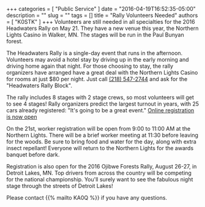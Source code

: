 +++
categories = [ "Public Service" ]
date = "2016-04-19T16:52:35-05:00"
description = ""
slug = ""
tags = []
title = "Rally Volunteers Needed"
authors = [ "K0STK" ]
+++
Volunteers are still needed in all specialties for the 2016 Headwaters
Rally on May 21. They have a new venue this year, the Northern Lights
Casino in Walker, MN. The stages will be run in the Paul Bunyan forest.

The Headwaters Rally is a single-day event that runs in the afternoon.
Volunteers may avoid a hotel stay by driving up in the early morning
and driving home again that night. For those choosing to stay,
the rally organizers have arranged have a great deal with the
Northern Lights Casino for rooms at just $80 per night. Just call
<a href="tel:2185472744">(218) 547-2744</a> and ask for the "Headwaters
Rally Block".

The rally includes 8 stages with 2 stage crews, so most volunteers
will get to see 4 stages! Rally organizers predict the largest turnout
in years, with 25 cars already registered: "It's going to be a great
event." [Online registration is now open](http://www.rallymasterpro.com/workers/?group=1)

On the 21st, worker registration will be open from 9:00 to 11:00 AM
at the Northern Lights. There will be a brief worker meeting at 11:30
before leaving for the woods. Be sure to bring food and water for the
day, along with extra insect repellant! Everyone will return to the
Northern Lights for the awards banquet before dark.

Registration is also open for the 2016 Ojibwe Forests Rally, August
26-27, in Detroit Lakes, MN. Top drivers from across the country will be
competing for the national championship. You'll surely want to see the
fabulous night stage through the streets of Detroit Lakes!

Please contact {{% mailto KA0Q %}} if you have any questions.
